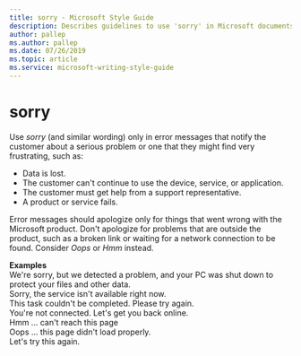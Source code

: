```yaml
---
title: sorry - Microsoft Style Guide
description: Describes guidelines to use 'sorry' in Microsoft documents, and provides usage examples.
author: pallep
ms.author: pallep
ms.date: 07/26/2019
ms.topic: article
ms.service: microsoft-writing-style-guide
---
```


# sorry

Use *sorry* (and similar wording) only in error messages that notify the customer about a serious problem 
or one that they might find very frustrating, such as:
  - Data is lost.
  - The customer can't continue to use the device, service, or application.
  - The customer must get help from a support representative.
  - A product or service fails. 

Error messages should apologize only for things that went wrong with the Microsoft product. Don't apologize for 
problems that are outside the product, such as a broken link or waiting for a network connection to be found. 
Consider *Oops* or *Hmm* instead.

**Examples**  
We're sorry, but we detected a problem, and your PC was shut down to protect your files and other data.  
Sorry, the service isn't available right now.  
This task couldn't be completed. Please try again.  
You're not connected. Let's get you back online.  
Hmm ... can't reach this page  
Oops ... this page didn't load properly.  
Let's try this again.  
